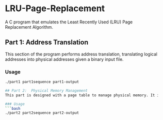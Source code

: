 # LRU-Page-Replacement

A C program that emulates the Least Recently Used (LRU) Page Replacement Algorithm.

## Part 1: Address Translation
This section of the program performs address translation, translating logical addresses into physical addresses given a binary input file.

### Usage
```bash
./part1 part1sequence part1-output

## Part 2:  Physical Memory Management
This part is designed with a page table to manage physical memory. It implements the LRU Policy and generates the number of page faults.

### Usage
```bash
./part2 part2sequence part2-output
